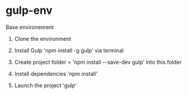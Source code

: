 # gulp-env
Base environement


1. Clone the environment

2. Install Gulp 'npm install -g gulp' via terminal

3. Create project folder > 'npm install --save-dev gulp' into this folder

4. Install dependencies 'npm install'

5. Launch the project 'gulp'

